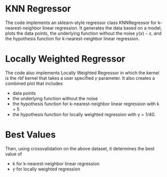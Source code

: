 # KNN Regressor

The code implements an sklearn-style regressor class KNNRegressor for k-nearest-neighbor linear regression. It generates the data based on a model, plots the data points, the underlying function without the noise $y(x)−\epsilon$, and the hypothesis function for k-nearest-neighbor linear regression.

# Locally Weighted Regressor

The code also implements Locally Weighted Regressor in which the kernel is the rbf kernel that takes a user specified $\gamma$ parameter. It also creates a combined plot that includes
- data points
- the underlying function without the noise
- the hypothesis function for k-nearest-neighbor linear regression with k = 5
- the hypothesis function for locally weighted regression with γ = 1/40.

# Best Values

Then, using crossvalidation on the above dataset, it determines the best value of
- k for k-nearest-neighbor linear regression
- $\gamma$ for locally weighted regression